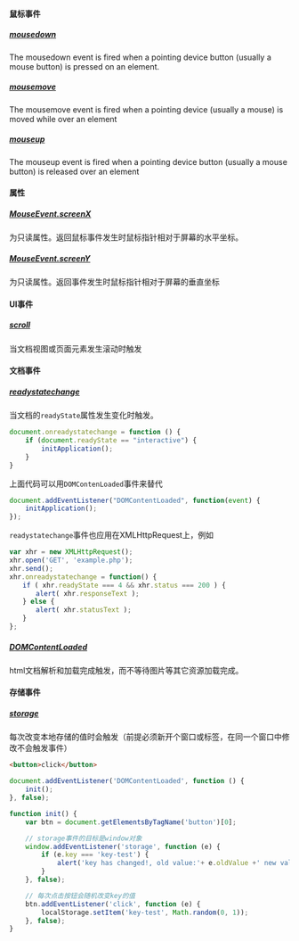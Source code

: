 #### 鼠标事件

##### [mousedown](https://developer.mozilla.org/en-US/docs/Web/Events/mousedown)

The mousedown event is fired when a pointing device button (usually a mouse button) is pressed on an element.

##### [mousemove](https://developer.mozilla.org/en-US/docs/Web/Events/mousemove)

The mousemove event is fired when a pointing device (usually a mouse) is moved while over an element

##### [mouseup](https://developer.mozilla.org/en-US/docs/Web/Events/mouseup)

The mouseup event is fired when a pointing device button (usually a mouse button) is released over an element

#### 属性

##### [MouseEvent.screenX](https://developer.mozilla.org/en-US/docs/Web/API/MouseEvent/screenX)

为只读属性。返回鼠标事件发生时鼠标指针相对于屏幕的水平坐标。


##### [MouseEvent.screenY](https://developer.mozilla.org/en-US/docs/Web/API/MouseEvent/screenY)

为只读属性。返回事件发生时鼠标指针相对于屏幕的垂直坐标


#### UI事件

##### [scroll](https://developer.mozilla.org/en-US/docs/Web/Events/scroll)

当文档视图或页面元素发生滚动时触发

#### 文档事件

##### [readystatechange](https://developer.mozilla.org/en-US/docs/Web/Events/readystatechange)

当文档的`readyState`属性发生变化时触发。

```javascript
document.onreadystatechange = function () {
    if (document.readyState == "interactive") {
        initApplication();
    }
}
```

上面代码可以用`DOMContenLoaded`事件来替代

```javascript
document.addEventListener("DOMContentLoaded", function(event) {
    initApplication();
});
```

`readystatechange`事件也应用在XMLHttpRequest上，例如

```javascript
var xhr = new XMLHttpRequest();
xhr.open('GET', 'example.php');
xhr.send();
xhr.onreadystatechange = function() {
　　if ( xhr.readyState === 4 && xhr.status === 200 ) {
　　　　alert( xhr.responseText );
　　} else {
　　　　alert( xhr.statusText );
　　}
};
```

##### [DOMContentLoaded](https://developer.mozilla.org/en-US/docs/Web/Events/DOMContentLoaded)

html文档解析和加载完成触发，而不等待图片等其它资源加载完成。

#### 存储事件

##### [storage](https://developer.mozilla.org/en-US/docs/Web/Events/storage)

每次改变本地存储的值时会触发（前提必须新开个窗口或标签，在同一个窗口中修改不会触发事件）

```html
<button>click</button>
```

```javascript
document.addEventListener('DOMContentLoaded', function () {
    init();
}, false);

function init() {
    var btn = document.getElementsByTagName('button')[0];

    // storage事件的目标是window对象
    window.addEventListener('storage', function (e) {
        if (e.key === 'key-test') {
            alert('key has changed!, old value:'+ e.oldValue +' new value:'+ e.newValue);
        }
    }, false);

    // 每次点击按钮会随机改变key的值
    btn.addEventListener('click', function (e) {
        localStorage.setItem('key-test', Math.random(0, 1));
    }, false);
}
```


